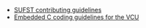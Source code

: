 - [SUFST contributing guidelines](https://docs.sufst.co.uk/en/latest/general/software-tools/git/guidelines.html#guidelines)
- [Embedded C coding guidelines for the VCU](https://github.com/sufst/vcu/wiki/Embedded-C-Coding-Guidelines)
